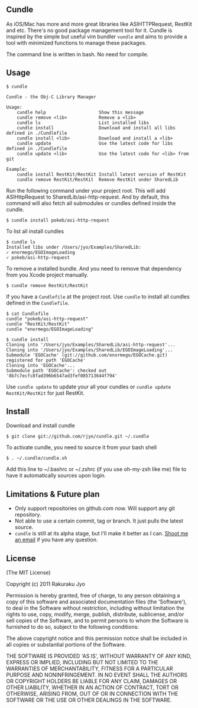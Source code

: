 ## Cundle

As iOS/Mac has more and more great libraries like ASIHTTPRequest, RestKit and etc. There's no good package management tool for it. Cundle is inspired by the simple but useful vim bundler `vundle` and aims to provide a tool with minimized functions to manage these packages.

The command line is written in bash. No need for compile.

## Usage

	$ cundle

	Cundle - the Obj-C Library Manager
	
	Usage:
	    cundle help                    Show this message
	    cundle remove <lib>            Remove a <lib>
	    cundle ls                      List installed libs
	    cundle install                 Download and install all libs defined in ./Cundlefile
	    cundle install <lib>           Download and install a <lib>
	    cundle update                  Use the latest code for libs defined in ./Cundlefile
	    cundle update <lib>            Use the latest code for <lib> from git
	
	Example:
	    cundle install RestKit/RestKit Install latest version of RestKit
	    cundle remove RestKit/RestKit  Remove RestKit under SharedLib

Run the following command under your project root. This will add ASIHttpRequest to SharedLib/asi-http-request. And by default, this command will also fetch all submodules or cundles defined inside the cundle.

	$ cundle install pokeb/asi-http-request

To list all install cundles
	
	$ cundle ls
	Installed libs under /Users/jyo/Examples/SharedLib:
	✓ enormego/EGOImageLoading
	✓ pokeb/asi-http-request

To remove a installed bundle. And you need to remove that dependency from you Xcode project manually.

	$ cundle remove RestKit/RestKit

If you have a `Cundlefile` at the project root. Use `cundle` to install all cundles defined in the `Cundlefile`.

	$ cat Cundlefile
	cundle "pokeb/asi-http-request"
	cundle "RestKit/RestKit"
	cundle "enormego/EGOImageLoading"
	
	$ cundle install
	Cloning into '/Users/jyo/Examples/SharedLib/asi-http-request'...
	Cloning into '/Users/jyo/Examples/SharedLib/EGOImageLoading'...
	Submodule 'EGOCache' (git://github.com/enormego/EGOCache.git) registered for path 'EGOCache'
	Cloning into 'EGOCache'...
	Submodule path 'EGOCache': checked out '8b7c7ecfc8fad396b6547ad3fef085713644f794'

Use `cundle update` to update your all your cundles or `cundle update RestKit/RestKit` for just RestKit.

## Install

Download and install cundle
	
	$ git clone git://github.com/rjyo/cundle.git ~/.cundle

To activate cundle, you need to source it from your bash shell

	$ . ~/.cundle/cundle.sh

Add this line to ~/.bashrc or ~/.zshrc (if you use oh-my-zsh like me) file to have it automatically sources upon login.

## Limitations & Future plan

* Only support repositories on github.com now. Will support any git repository.
* Not able to use a certain commit, tag or branch. It just pulls the latest source.
* `cundle` is still at its alpha stage, but I'll make it better as I can. [Shoot me an email](mailto:jyo.rakuraku@gmail.com) if you have any question.

## License

(The MIT License)

Copyright (c) 2011 Rakuraku Jyo

Permission is hereby granted, free of charge, to any person obtaining a copy of this software and associated documentation files (the 'Software'), to deal in the Software without restriction, including without limitation the rights to use, copy, modify, merge, publish, distribute, sublicense, and/or sell copies of the Software, and to permit persons to whom the Software is furnished to do so, subject to the following conditions:

The above copyright notice and this permission notice shall be included in all copies or substantial portions of the Software.

THE SOFTWARE IS PROVIDED 'AS IS', WITHOUT WARRANTY OF ANY KIND, EXPRESS OR IMPLIED, INCLUDING BUT NOT LIMITED TO THE WARRANTIES OF MERCHANTABILITY, FITNESS FOR A PARTICULAR PURPOSE AND NONINFRINGEMENT. IN NO EVENT SHALL THE AUTHORS OR COPYRIGHT HOLDERS BE LIABLE FOR ANY CLAIM, DAMAGES OR OTHER LIABILITY, WHETHER IN AN ACTION OF CONTRACT, TORT OR OTHERWISE, ARISING FROM, OUT OF OR IN CONNECTION WITH THE SOFTWARE OR THE USE OR OTHER DEALINGS IN THE SOFTWARE.
